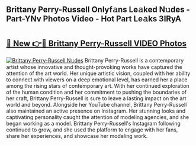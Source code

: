 ## Brittany Perry-Russell Onlyf𝚊ns Le𝚊ked N𝚞des - Part-YNv Photos Video - Hot Part Le𝚊ks 3IRyA

# <h2><a href="http://ac25309.deff.icu/?id=Brittany+Perry-Russell">🔗 New 👉🔴 Brittany Perry-Russell VIDEO Photos</a></h2>

[![Brittany Perry-Russell N𝚞des](https://i.imgur.com/rIISA9y.gif)](http://ac25309.deff.icu/?id=Brittany+Perry-Russell)
Brittany Perry-Russell is a contemporary artist whose innovative and thought-provoking works have captured the attention of the art world. Her unique artistic vision, coupled with her ability to connect with viewers on a deep emotional level, has earned her a place among the rising stars of contemporary art. With her continued exploration of the human condition and her commitment to pushing the boundaries of her craft, Brittany Perry-Russell is sure to leave a lasting impact on the art world and beyond. Alongside her YouTube channel, Brittany Perry-Russell also maintained an active presence on Instagram. Her stunning looks and captivating personality caught the attention of modeling agencies, and she began working as a model. Brittany Perry-Russell's Instagram following continued to grow, and she used the platform to engage with her fans, share her experiences, and showcase her modeling work.
